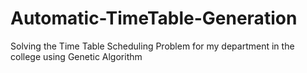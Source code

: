 # Automatic-TimeTable-Generation
Solving the Time Table Scheduling Problem for my department in the college using Genetic Algorithm
